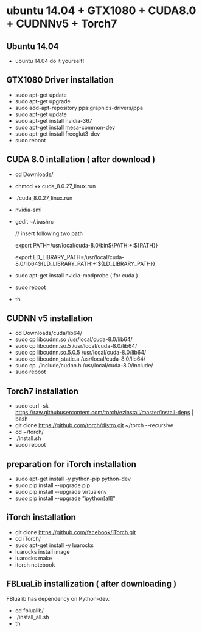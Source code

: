 
# ubuntu 14.04 + GTX1080 + CUDA8.0 + CUDNNv5 + Torch7



## Ubuntu 14.04
 - ubuntu 14.04 do it yourself!

## GTX1080 Driver installation 
 - sudo apt-get update 
 - sudo apt-get upgrade 
 - sudo add-apt-repository ppa:graphics-drivers/ppa 
 - sudo apt-get update 
 - sudo apt-get install nvidia-367 
 - sudo apt-get install mesa-common-dev 
 - sudo apt-get install freeglut3-dev 
 - sudo reboot 


## CUDA 8.0 intallation ( after download ) 

 - cd Downloads/ 
 - chmod +x cuda_8.0.27_linux.run 
 - ./cuda_8.0.27_linux.run 
 - nvidia-smi 
 - gedit ~/.bashrc 

     // insert following two path 
     
     export PATH=/usr/local/cuda-8.0/bin${PATH:+:${PATH}} 
     
     export LD_LIBRARY_PATH=/usr/local/cuda-8.0/lib64${LD_LIBRARY_PATH:+:${LD_LIBRARY_PATH}} 

 - sudo apt-get install nvidia-modprobe ( for cuda  )
 - sudo reboot 
 - th	


## CUDNN v5 installation 

 - cd Downloads/cuda/lib64/ 
 - sudo cp libcudnn.so /usr/local/cuda-8.0/lib64/ 
 - sudo cp libcudnn.so.5 /usr/local/cuda-8.0/lib64/ 
 - sudo cp libcudnn.so.5.0.5 /usr/local/cuda-8.0/lib64/ 
 - sudo cp libcudnn_static.a /usr/local/cuda-8.0/lib64/ 
 - sudo cp ./include/cudnn.h /usr/local/cuda-8.0/include/ 
 - sudo reboot

## Torch7 installation 

 - sudo curl -sk https://raw.githubusercontent.com/torch/ezinstall/master/install-deps | bash 
 - git clone https://github.com/torch/distro.git ~/torch --recursive 
 - cd ~/torch/ 
 - ./install.sh 
 - sudo reboot 

## preparation for iTorch installation 

 - sudo apt-get install -y python-pip python-dev 
 - sudo pip install --upgrade pip 
 - sudo pip install --upgrade virtualenv 
 - sudo pip install --upgrade "ipython[all]" 
 

## iTorch installation 
 - git clone https://github.com/facebook/iTorch.git 
 - cd iTorch/ 
 - sudo apt-get install -y luarocks 
 - luarocks install image 
 - luarocks make 
 - itorch notebook 


## FBLuaLib installization ( after downloading ) 
  FBlualib has dependency on Python-dev. 
  
 - cd fblualib/ 
 - ./install_all.sh 
 - th

